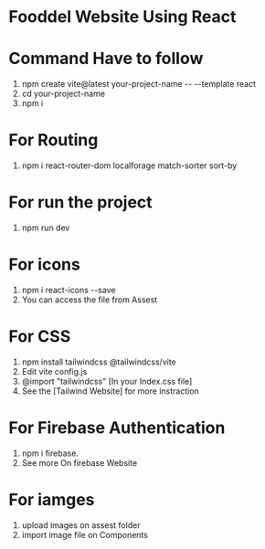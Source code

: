 # Fooddel Website Using React
# Command Have to follow
1. npm create vite@latest your-project-name -- --template react
2. cd your-project-name
3. npm i
# For Routing 
1. npm i react-router-dom localforage match-sorter sort-by
# For run the project
1. npm run dev
# For icons
1. npm i react-icons --save
2. You can access the file from Assest 
# For CSS
1. npm install tailwindcss @tailwindcss/vite
2. Edit vite config.js
3. @import "tailwindcss" [In your Index.css file]
4. See the [Tailwind Website] for more instraction
# For Firebase Authentication
1. npm i firebase.
2. See more On firebase Website
# For iamges
1. upload images on assest folder
2. import image file on Components
